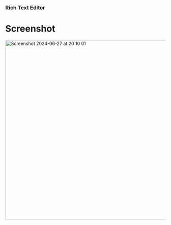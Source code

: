 ### Rich Text Editor

# Screenshot


<img width="564" alt="Screenshot 2024-06-27 at 20 10 01" src="https://github.com/jurahalas/text-editor/assets/6998100/7182cb2e-2344-44ca-96c2-bfb0cdb8e533">
